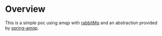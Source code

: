 # Overview

This is a simple poc using amqp with [rabbitMq] and an abstraction provided by [spring-amqp].

[rabbitMq]: https://www.rabbitmq.com
[spring-amqp]: https://spring.io/projects/spring-amqp